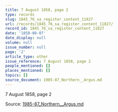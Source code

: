 ```yaml
---
title: 7 August 1858, page 2
type: records
slug: 1845_76_sa_register_content_11827
url: /records/1845_76_sa_register_content_11827/
record_id: 1845_76_sa_register_content_11827
date: '1858-08-07'
date_display: null
volume: null
issue_number: null
page: '2'
article_type: other
issue_reference: 7 August 1858, page 2
people_mentioned: []
places_mentioned: []
topics: []
source_document: 1985-87_Northern__Argus.md
---
```


7 August 1858, page 2

Source: [1985-87_Northern__Argus.md](/downloads/markdown/1985-87_Northern__Argus.md)
